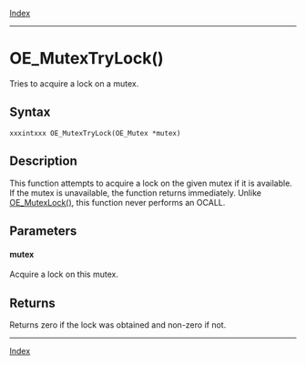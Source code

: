 [Index](index.md)

---
# OE_MutexTryLock()

Tries to acquire a lock on a mutex.

## Syntax

    xxxintxxx OE_MutexTryLock(OE_Mutex *mutex)
## Description 

This function attempts to acquire a lock on the given mutex if it is available. If the mutex is unavailable, the function returns immediately. Unlike [OE_MutexLock()](thread_8h_a7d64c3e4796b8e037565f3828eebd678_1a7d64c3e4796b8e037565f3828eebd678.md), this function never performs an OCALL.



## Parameters

#### mutex

Acquire a lock on this mutex.

## Returns

Returns zero if the lock was obtained and non-zero if not.

---
[Index](index.md)

